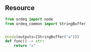 ## Resource

```python
from ordeq import node
from ordeq_common import StringBuffer


@node(outputs=[StringBuffer("a")])
def func() -> str:
    return "x"

```